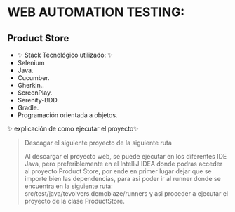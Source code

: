 # WEB AUTOMATION TESTING:
## Product Store

- ✨ Stack Tecnológico utilizado:  ✨
- Selenium
-  Java.
-  Cucumber.
-  Gherkin..
-  ScreenPlay.
-  Serenity-BDD.
-  Gradle.
-  Programación orientada a objetos.

✨  explicación de como ejecutar  el  proyecto✨

> Descagar el siguiente proyecto de la siguiente ruta
>
> Al descargar el proyecto web, se puede ejecutar en los diferentes
IDE Java, pero preferiblemente en el  IntelliJ IDEA donde podras acceder al proyecto Product Store, por ende en primer lugar dejar que se importe bien las dependencias, para asi poder ir al runner donde se encuentra en la siguiente ruta: src/test/java/tevolvers.demoblaze/runners y asi proceder a ejecutar el proyecto de la clase ProductStore.


